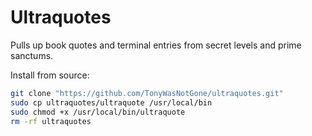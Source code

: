 # Ultraquotes
Pulls up book quotes and terminal entries from secret levels and prime sanctums.


Install from source:

```sh
git clone "https://github.com/TonyWasNotGone/ultraquotes.git"
sudo cp ultraquotes/ultraquote /usr/local/bin
sudo chmod +x /usr/local/bin/ultraquote
rm -rf ultraquotes
```
